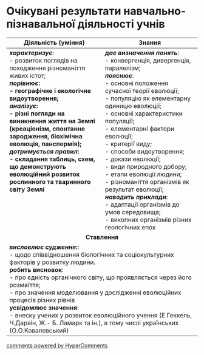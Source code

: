 <div id="hypercomments_widget" class="js-hypercomments-widget invisible"></div>

# Очікувані результати навчально-пізнавальної діяльності учнів

<table>
  <tr>
    <td width="50%" align="center"><b>Діяльність (уміння)</b></td>
    <td width="50%" align="center"><b>Знання</b></td>
  </tr>
<tbody>
  <tr>
<td width="50%" style="vertical-align:top !important;">
<b><i>характеризує</i></b>:<br>
- розвиток поглядів на походження різноманіття живих істот;<br>
<b><i>порівнює</i></i>:<br>
- географічне і екологічне видоутворення;<br>
<b><i>аналізує</i></b>: <br>
- різні погляди на виникнення життя на Землі (креаціонізм, спонтанне зародження, біохімічна еволюція, панспермія); <br>
<b><i>дотримується правил</i></b>: <br>
- складання таблиць, схем, що демонструють еволюційний розвиток рослинного та тваринного світу Землі

</td>
<td width="50%" style="vertical-align:top !important;">
<b><i>дає визначення понять</i></b>: <br>
- конвергенція, дивергенція, паралелізм;<br>
<b><i>пояснює</i></b>:<br>
- основні положення сучасної теорії еволюції;<br>
- популяцію як елементарну одиницю еволюції;<br>
- основні характеристики популяції;<br>
- елементарні фактори еволюції;<br>
- критерії виду;<br>
- способи видоутворення;<br>
- докази еволюції;<br>
- види природного добору;<br>
- етапи еволюції людини;<br>
- різноманіття організмів як результат еволюції;<br>
<b><i>наводить приклади</i></b>:<br>
- адаптації організмів до умов середовища;<br>
- викопних організмів різних геологічних епох

</td>
  </tr>
    <tr>
<td align="center" colspan="2" width="100%" style="vertical-align:top !important;">
<b>Ставлення</b>
</td>
  </tr>
    <tr>
<td colspan="2" width="100%" style="vertical-align:top !important;">
<b><i> висловлює судження:</i></b>:<br>
- щодо співвідношення біологічних та соціокультурних факторів у розвитку людини. <br>
<b>робить висновок</b>:<br>
- про єдність органічного світу, що проявляється через його розмаїття;<br>
- про значення моделювання у дослідженні еволюційних процесів різних рівнів<br>
<b>усвідомлює значення</b>:<br>
- внеску учених у розвиток еволюційного учення (Е.Геккель, Ч.Дарвін, Ж.- Б. Ламарк та ін.), в тому числі українських (О.О.Ковалевський)



</td>
  </tr>
</table>

<div class="js-hypercomments-container">
<a href="http://hypercomments.com" class="hc-link" title="comments widget">comments powered by HyperComments</a>
</div>